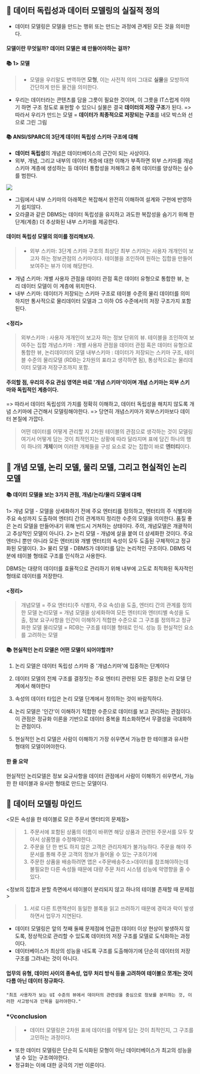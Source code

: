 ## 📌 데이터 독립성과 데이터 모델링의 실질적 정의

- 데이터 모델링은 모델을 만드는 행위 또는 만드는 과정에 관계된 모든 것을 의미한다.

#### 모델이란 무엇일까? 데이터 모델은 왜 만들어야하는 걸까?

#### 📚 1> 모델

> - 모델을 우리말도 변역하면 **모형**, 이는 사전적 의미 그대로 **실물**을 모방하여 간단하게 만든 물건을 의미한다.

- 우리는 데이터라는 콘텐츠를 담을 그릇이 필요한 것이며, 이 그릇을 IT스럽게 이야기 하면 구조 정도로 표현할 수 있으니 실물은 결국 **데이터의 저장 구조**가 된다.
  => 따라서 우리가 만드는 모델 = **데이터가 최종적으로 저장되는 구조**를 네모 박스와 선으로 그린 그림

#### 📚 ANSI/SPARC의 3단계 데이터 독립성 스키마 구조에 대해

- **데이터 독립성**의 개념은 데이터베이스의 근간이 되는 사상이다.
- 외부, 개념, 그리고 내부의 데이터 계층에 대한 이해가 부족하면 외부 스키마를 개념 스키마 계층에 생성하는 등 데이터 통합성을 저해하고 중복 데이터를 양상하는 실수를 범한다.

![](https://images.velog.io/images/minj9_6/post/66b02346-9a88-423f-9875-9e7810ce05dd/image.png)

- 그림에서 내부 스키마의 아래쪽은 복잡해서 완전히 이해하여 설계와 구현에 반영하기 쉽지않다.
- 오라클과 같은 DBMS는 데이터 독립성을 유지하고 과도한 복잡성을 숨기기 위해 한 단계(계층) 더 추상화된 내부 스키마를 제공한다.

#### 데이터 독립성 모델의 의미를 정리해보자.

> - 외부 스키마: 3단계 스키마 구조의 최상단 최부 스키마는 사용자 개개인이 보고자 하는 정보관점의 스키마이다. 테이블을 조인하여 원하는 집합을 만들어 보여주는 뷰가 이에 해당한다.

- 개념 스키마: 개별 사용자 관점을 데이터 관점 혹은 데이터 유형으로 통합한 뷰, 논리 데이터 모델이 이 계층에 위치한다.
- 내부 스키마: 데이터가 저장되는 스키마 구조로 테이블 수준의 물리 데이터를 의미하지만 통사적으로 물리데이터 모델과 그 이하 OS 수준에서의 저장 구조가지 포함된다.

#### <정리>

> 외부스키마 : 사용자 개개인이 보고자 하는 정보 단위의 뷰. 테이블을 조인하여 보여주는 집합
> 개념스키마 : 개별 사용자 관점을 데이터 관점 혹은 데이터 유형으로 통합한 뷰, 논리데이터의 모델
> 내부스키마 : 데이터가 저장되는 스키마 구조, 테이블 수준의 물리모델 (RDB는 2차원의 표라고 생각하면 됨), 통상적으로는 물리데이터 모델과 저장구조까지 포함.

#### 주의할 점, 우리의 주요 관심 영역은 바로 '개념 스키마'이이며 개념 스키마는 외부 스키마와 독립적인 계층이다.

=> 따라서 데이터 독립성의 가치를 정확히 이해하고, 데이터 독립성을 해치지 않도록 개념 스키마에 근건해서 모델링해야한다.
=> 당연히 개념스키마가 외부스키마보다 데이터 본질에 가깝다.

> 어떤 데이터를 어떻게 관리할 지 2차원 테이블의 관점으로 생각하는 것이 모델링
> 여기서 어떻게 담는 것이 최적인지는 상황에 따라 달라지며 표에 담긴 하나의 행이 하나의 **개체**이며 이러한 개체들을 구성 요소로 갖는 집합이 바로 **엔터티**이다.

## 📌 개념 모델, 논리 모델, 물리 모델, 그리고 현실적인 논리 모델

#### 📚 데이터 모델을 보는 3가지 관점, 개념/논리/물리 모델에 대해

1> 개념 모델 - 모델을 상세화하기 전에 주요 엔터티를 정의하고, 엔터티의 주 식별자와 주요 속성까지 도출하여 엔터티 간의 관계까지 정리한 수준의 모델을 의미한다.
품질 좋은 논리 모델을 만들어내기 위해 반드시 거쳐하는 상태이다.
주의, 개념모델은 개괄적이고 추상적인 모델이 아니다.
2> 논리 모델 - 개념에 살을 붙여 더 상세화한 것이다. 주요 엔터니 뿐만 아니라 모든 엔터티와 개별 엔터티의 속성이 모두 도출된 구체적이고 정규화된 모델이다.
3> 물리 모델 - DBMS가 데이터를 담는 논리적인 구조이다. DBMS 덕분에 테이블 형태로 구조를 인식하고 사용한다.

DBMS는 대량의 데이터를 효율적으로 관리하기 위해 내부에 고도로 최적화된 독자적인 형태로 데이터를 저장한다.

#### <정리>

> 개념모델 = 주요 엔터티(주 식별자, 주요 속성)을 도출, 엔터티 간의 관계를 정의한 모델
> 논리모델 = 개념 모델을 상세화하여 모든 엔터티와 엔터티별 속성을 도출, 정보 요구사항을 인간이 이해하기 적합한 수준으로 그 구조를 정의하고 정규화한 모델
> 물리모델 = RDB는 구조를 테이블 형태로 인식. 성능 등 현실적인 요소를 고려하는 모델

#### 📚 현실적인 논리 모델은 어떤 모델이 되어야할까?

1. 논리 모델은 데이터 독립성 스키마 중 '개념스키마'에 집중하는 단계이다

2. 데이터 모델의 전체 구조를 결정짓는 주요 엔터티 관련된 모든 결정은 논리 모델 단계에서 해야한다

3. 속성의 데이터 타입은 논리 모델 단계에서 정의하는 것이 바람직하다.

4. 논리 모델은 '인간'이 이해하기 적합한 수준으로 데이터를 보고 관리하는 관점이다. 이 관점은 정규화 이론을 기반으로 데이터 중복을 최소화하면서 무결성을 극대화하는 관점이다.

5. 현실적인 논리 모델은 사람이 이해하기 가장 쉬우면서 가능한 한 테이블과 유사한 형태의 모델이어야한다.

#### 한 줄 요약

현실적인 논리모델은 정보 요규사항을 데이터 관점에서 사람이 이해하기 쉬우면서, 가능한 한 테이블과 유사한 형태로 만드는 모델이다.

## 📌 데이터 모델링 마인드

<모든 속성을 한 테이블로 모은 주문서 엔터티의 문제점>

> 1. 주문서에 포함된 상품의 이름이 바뀌면 해당 상품과 관련된 주문서를 모두 찾아서 상품명을 수정해야한다.
> 2. 주문을 단 한 번도 하지 않은 고객은 관리자체가 불가능하다. 주문을 해야 주문서를 통해 주문 고객의 정보가 들어올 수 있는 구조이기에
> 3. 주문한 상품을 배송하려면 앱은 <주문배송주소>데이터를 참조해야하는데 불필요한 다른 속성들 때문에 대량 주문 처리 시스템 성능에 악영향을 줄 수 있다.

<정보의 집합과 분할 측면에서 테이블이 분리되지 않고 하나의 테이블 존재할 때 문제점>

> 1.  서로 다른 트랜잭션이 동일한 블록을 읽고 쓰려하기 때문에 경락과 락이 발생하면서 업무가 지연된다.

- 데이터 모델링은 앞의 첫째 둘째 문제점에 언급한 데이터 이상 현상이 발생하지 않도록, 정상적으로 관리할 수 있도록 데이터의 저장 구조를 모델로 도식화하는 과정이다.
- 데이터베이스가 최상의 성능을 내도록 구조를 도출해야기에 단순히 데이터의 저장 구조를 그려내는 것이 아니다.

#### 업무의 유형, 데이터 사이의 종속성, 업무 처리 방식 등을 고려하여 테이블으 쪼개는 것이 다름 아닌 데이터 정규화다.

`"최조 사용자가 보는 UI 수준의 뷰에서 데이터의 관련성을 중심으로 정보를 분리하는 것, 이러한 사고방식과 안목을 길러야한다."`

### \*💡conclusion

> - 데이터 모델링은 2차원 표에 데이터를 어떻게 담는 것이 최적인지, 그 구조를 고민하는 과정이다.

- 또한 데이터 모델링은 단순히 도식화된 모형이 아닌 데이터베이스가 최고의 성능을 낼 수 있는 구조여야한다.
- 정규화는 이에 대한 궁극의 기반 이론이다.
